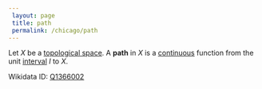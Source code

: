 ```yaml
---
 layout: page
 title: path
 permalink: /chicago/path
---
```

Let $X$ be a [topological space](https://mathgloss.github.io/MathGloss/topological_space). A **path** in $X$ is a [continuous](https://mathgloss.github.io/MathGloss/continuous) function from the unit [interval](https://mathgloss.github.io/MathGloss/interval) $I$ to $X$.

Wikidata ID: [Q1366002](https://www.wikidata.org/wiki/Q1366002)